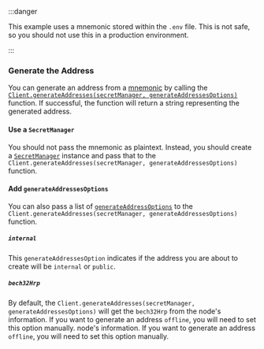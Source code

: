 :::danger

This example uses a mnemonic stored within the `.env` file. This is not safe, so you should not use this in a production
environment.

:::

### Generate the Address


You can generate an address from a [mnemonic](../../../../how_tos/02_generate_mnemonic.mdx) by calling
the [`Client.generateAddresses(secretManager, generateAddressesOptions)`](./../libraries/nodejs/references/classes/Client#generateAddresses)
function. If successful, the function will return a string representing the generated address.

#### Use a `SecretManager`

You should not pass the mnemonic as plaintext. Instead, you should create
a [`SecretManager`](./..libraries/nodejs/references/api_ref#secretmanager) instance and pass that to the
`Client.generateAddresses(secretManager, generateAddressesOptions)` function.

#### Add `generateAddressesOptions`

You can also pass a list
of [`generateAddressOptions`](./../libraries/nodejs/references/interfaces/IGenerateAddressesOptions) to
the `Client.generateAddresses(secretManager, generateAddressesOptions)` function.

##### `internal`

This `generateAddressesOption` indicates if the address you are about to create will be `internal` or `public`.

##### `bech32Hrp`

By default, the `Client.generateAddresses(secretManager, generateAddressesOptions)` will get the `bech32Hrp` from the
node's information. If you want to generate an address `offline`, you will need to set this option manually. 
node's information. If you want to generate an address `offline`, you will need to set this option manually. 
